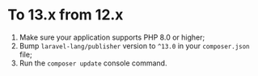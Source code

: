 # To 13.x from 12.x

1. Make sure your application supports PHP 8.0 or higher;
2. Bump `laravel-lang/publisher` version to `^13.0` in your `composer.json` file;
3. Run the `composer update` console command.
